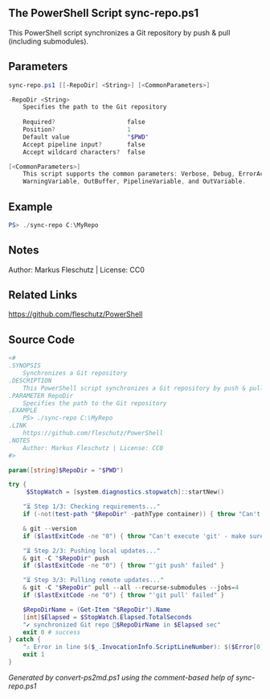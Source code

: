 ## The PowerShell Script **sync-repo.ps1**

This PowerShell script synchronizes a Git repository by push & pull (including submodules).

## Parameters
```powershell
sync-repo.ps1 [[-RepoDir] <String>] [<CommonParameters>]

-RepoDir <String>
    Specifies the path to the Git repository
    
    Required?                    false
    Position?                    1
    Default value                "$PWD"
    Accept pipeline input?       false
    Accept wildcard characters?  false

[<CommonParameters>]
    This script supports the common parameters: Verbose, Debug, ErrorAction, ErrorVariable, WarningAction, 
    WarningVariable, OutBuffer, PipelineVariable, and OutVariable.
```

## Example
```powershell
PS> ./sync-repo C:\MyRepo

```

## Notes
Author: Markus Fleschutz | License: CC0

## Related Links
https://github.com/fleschutz/PowerShell

## Source Code
```powershell
<#
.SYNOPSIS
	Synchronizes a Git repository 
.DESCRIPTION
	This PowerShell script synchronizes a Git repository by push & pull (including submodules).
.PARAMETER RepoDir
	Specifies the path to the Git repository
.EXAMPLE
	PS> ./sync-repo C:\MyRepo
.LINK
	https://github.com/fleschutz/PowerShell
.NOTES
	Author: Markus Fleschutz | License: CC0
#>

param([string]$RepoDir = "$PWD")

try {
	 $StopWatch = [system.diagnostics.stopwatch]::startNew()

	"⏳ Step 1/3: Checking requirements..."
	if (-not(test-path "$RepoDir" -pathType container)) { throw "Can't access directory: $RepoDir" }

	& git --version
	if ($lastExitCode -ne "0") { throw "Can't execute 'git' - make sure Git is installed and available" }

	"⏳ Step 2/3: Pushing local updates..."
	& git -C "$RepoDir" push
	if ($lastExitCode -ne "0") { throw "'git push' failed" }

	"⏳ Step 3/3: Pulling remote updates..."
	& git -C "$RepoDir" pull --all --recurse-submodules --jobs=4
	if ($lastExitCode -ne "0") { throw "'git pull' failed" }

	$RepoDirName = (Get-Item "$RepoDir").Name
	[int]$Elapsed = $StopWatch.Elapsed.TotalSeconds
	"✔️ synchronized Git repo 📂$RepoDirName in $Elapsed sec"
	exit 0 # success
} catch {
	"⚠️ Error in line $($_.InvocationInfo.ScriptLineNumber): $($Error[0])"
	exit 1
}
```

*Generated by convert-ps2md.ps1 using the comment-based help of sync-repo.ps1*
